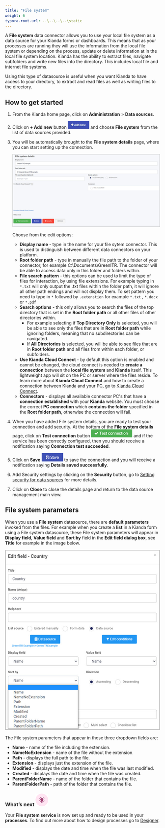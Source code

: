 ```yaml
---
title: "File system"
weight: 6
typora-root-url: ..\..\..\..\static
---
```


A **File system** data connector allows you to use your local file system as a data source for your Kianda forms or dashboards. This means that as your processes are running they will use the information from the local file system or depending on the process, update or delete information at in the local file system location. Kianda has the ability to extract files, navigate subfolders and write new files into the directory. This includes local file and internet file systems.

Using this type of datasource is useful when you want Kianda to have access to your directory, to extract and read files as well as writing files to the directory.



## How to get started

1. From the Kianda home page, click on **Administration** > **Data sources**.

2. Click on **+ Add new** button ![Add new data connector button](/images/addnew.png) and choose **File system** from the list of data sources provided.

3. You will be automatically brought to the **File system details** page, where you can start setting up the connection. 

   ![File system detail page](/images/file-system-details.jpg)

   Choose from the edit options:

   - **Display name** - type in the name for your file sytem connector. This is used to distinguish between different data connectors on your platform.
   - **Root folder path** - type in manually the file path to the folder of your connector, for example C:\Documents\GreenITR. The connector will be able to access data only in this folder and folders within.
   - **File search pattern** - this options can be used to limit the type of files for interaction, by using file extensions. For example typing in `*.txt` will only output the .txt files within the folder path, it will ignore all other path endings and will not display them. To set pattern you need to type in `*` followed by `.extenstion` for example `*.txt` , `*.docx` or `*.pdf`
   - **Search options** - this only allows you to search the files of the top directory that is set in the **Root folder path** or all other files of other directories within. 
     - For example selecting if **Top Directory Only** is selected, you will be able to see only the files that are in **Root folder path** while ignoring folders, meaning that no subdirectories can be navigated.
     - If **All Directories** is selected, you will be able to see files that are in **Root folder path** and all files from within each folder, or subfolders.
   - **Use Kianda Cloud Connect** - by default this option is enabled and cannot be changed, the cloud connect is needed to **create a connection** between the **local file system** and **Kianda** itself. This lightweight app will sit on the PC or server where the files reside. To learn more about **Kianda Cloud Connect** and how to create a connection between Kianda and your PC, go to [Kianda Cloud Connect](/docs/platform/connectors/kianda-cloud-connect/).
   - **Connectors** - displays all available connector PC's that have a **connection established** with your **Kianda** website. You must choose the correct **PC connection** which **contains the folder** specified in the **Root folder path**, otherwise the connection will fail.

4. When you have added File system details, you are ready to test your connection and add security. At the bottom of the **File system details** page, click on **Test connection** button ![Test connection for REST Service](/images/test-connection.jpg) and if the service has been correctly configured, then you should receive a notification saying **Connection test succeeded**.

5. Click on **Save** ![Save connection button](/images/save-connection.jpg) to save the connection and you will receive a notification saying **Details saved successfully**.

6. Add Security settings by clicking on the **Security** button, go to [Setting security for data sources](/docs/platform/connectors/#setting-security-for-data-sources) for more details.

7. Click on **Close** to close the details page and return to the data source management main view.



## File system parameters

When you use a **File system** datasource, there are **default parameters** invoked from the files. For example when you create a **list** in a Kianda form using a File system datasource, these File system parameters will appear in **Display field**, **Value field** and **Sort by** field in the **Edit field dialog box**, see **Title** for example in the image below.

![File system parameters](/images/file-system-parameters.jpg)

The File system parameters that appear in those three dropdown fields are:

- **Name** - name of the file including the extension.
- **NameNoExtension** - name of the file without the extension.
- **Path** - displays the full path to the file.
- **Extension** - displays just the extension of the file.
- **Modified** - displays the date and time when the file was last modified.
- **Created** - displays the date and time when the file was created.
- **ParentFolderName** - name of the folder that contains the file.
- **ParentFolderPath** - path of the folder that contains the file.

### What’s next ![Idea icon](/images/18.png)

Your **File system service** is now set up and ready to be used in your **processes**. To find out more about how to design processes go to [Designer](/docs/platform/application-designer/designer/).

